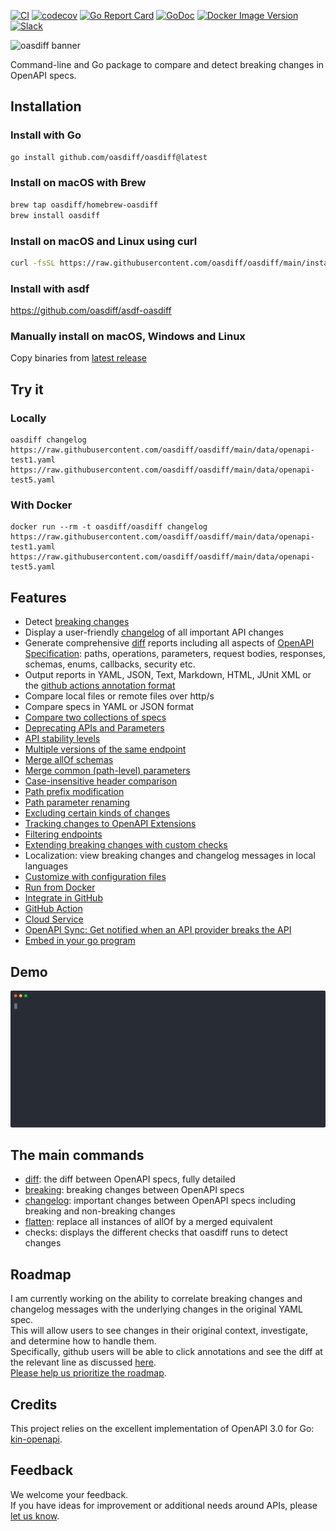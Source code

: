 
[![CI](https://github.com/oasdiff/oasdiff/workflows/go/badge.svg)](https://github.com/oasdiff/oasdiff/actions)
[![codecov](https://codecov.io/gh/oasdiff/oasdiff/branch/main/graph/badge.svg?token=Y8BM6X77JY)](https://codecov.io/gh/oasdiff/oasdiff)
[![Go Report Card](https://goreportcard.com/badge/github.com/oasdiff/oasdiff)](https://goreportcard.com/report/github.com/oasdiff/oasdiff)
[![GoDoc](https://godoc.org/github.com/tufin/oasdiff?status.svg)](https://godoc.org/github.com/tufin/oasdiff)
[![Docker Image Version](https://img.shields.io/docker/v/tufin/oasdiff?sort=semver)](https://hub.docker.com/r/tufin/oasdiff/tags)
[![Slack](https://img.shields.io/badge/slack-&#64;oasdiff-green.svg?logo=slack)](https://join.slack.com/t/oasdiff/shared_invite/zt-1wvo7wois-ttncNBmyjyRXqBzyg~P6oA)

![oasdiff banner](https://github.com/yonatanmgr/oasdiff/assets/31913495/ac9b154e-72d1-4969-bc3b-f527bbe7751d)


Command-line and Go package to compare and detect breaking changes in OpenAPI specs.

## Installation

### Install with Go
```bash
go install github.com/oasdiff/oasdiff@latest
```

### Install on macOS with Brew
```bash
brew tap oasdiff/homebrew-oasdiff
brew install oasdiff
```

### Install on macOS and Linux using curl

```bash
curl -fsSL https://raw.githubusercontent.com/oasdiff/oasdiff/main/install.sh | sh
```

### Install with asdf

https://github.com/oasdiff/asdf-oasdiff

### Manually install on macOS, Windows and Linux
Copy binaries from [latest release](https://github.com/oasdiff/oasdiff/releases/)


## Try it

### Locally
```
oasdiff changelog https://raw.githubusercontent.com/oasdiff/oasdiff/main/data/openapi-test1.yaml https://raw.githubusercontent.com/oasdiff/oasdiff/main/data/openapi-test5.yaml
```

### With Docker
```
docker run --rm -t oasdiff/oasdiff changelog https://raw.githubusercontent.com/oasdiff/oasdiff/main/data/openapi-test1.yaml https://raw.githubusercontent.com/oasdiff/oasdiff/main/data/openapi-test5.yaml
```

## Features 
- Detect [breaking changes](BREAKING-CHANGES.md)
- Display a user-friendly [changelog](BREAKING-CHANGES.md) of all important API changes
- Generate comprehensive [diff](DIFF.md) reports including all aspects of [OpenAPI Specification](https://swagger.io/specification/): paths, operations, parameters, request bodies, responses, schemas, enums, callbacks, security etc.
- Output reports in YAML, JSON, Text, Markdown, HTML, JUnit XML or the [github actions annotation format](https://docs.github.com/en/actions/using-workflows/workflow-commands-for-github-actions#setting-a-warning-message)
- Compare local files or remote files over http/s
- Compare specs in YAML or JSON format
- [Compare two collections of specs](COMPOSED.md)
- [Deprecating APIs and Parameters](DEPRECATION.md)
- [API stability levels](STABILITY.md)
- [Multiple versions of the same endpoint](MATCHING-ENDPOINTS.md#duplicate-endpoints)
- [Merge allOf schemas](ALLOF.md)
- [Merge common (path-level) parameters](COMMON-PARAMS.md)
- [Case-insensitive header comparison](HEADER-DIFF.md)
- [Path prefix modification](PATH-PREFIX.md)
- [Path parameter renaming](PATH-PARAM-RENAME.md)
- [Excluding certain kinds of changes](DIFF.md#excluding-specific-kinds-of-changes)
- [Tracking changes to OpenAPI Extensions](DIFF.md#openapi-extensions)
- [Filtering endpoints](FILTERING-ENDPOINTS.md)
- [Extending breaking changes with custom checks](CUSTOMIZING-CHECKS.md)
- Localization: view breaking changes and changelog messages in local languages 
- [Customize with configuration files](CONFIG-FILES.md)
- [Run from Docker](DOCKER.md)
- [Integrate in GitHub](https://github.com/oasdiff/github-demo/tree/main)
- [GitHub Action](https://github.com/oasdiff/oasdiff-action)
- [Cloud Service](OASDIFF-SERVICE.md)
- [OpenAPI Sync: Get notified when an API provider breaks the API](https://github.com/oasdiff/sync/)
- [Embed in your go program](GO.md)

## Demo
<img src="./demo.svg">

## The main commands
- [diff](DIFF.md): the diff between OpenAPI specs, fully detailed
- [breaking](BREAKING-CHANGES.md): breaking changes between OpenAPI specs  
- [changelog](BREAKING-CHANGES.md): important changes between OpenAPI specs including breaking and non-breaking changes
- [flatten](ALLOF.md): replace all instances of allOf by a merged equivalent
- checks: displays the different checks that oasdiff runs to detect changes

## Roadmap
I am currently working on the ability to correlate breaking changes and changelog messages with the underlying changes in the original YAML spec.  
This will allow users to see changes in their original context, investigate, and determine how to handle them.  
Specifically, github users will be able to click annotations and see the diff at the relevant line as discussed [here](https://github.com/oasdiff/oasdiff/issues/574).  
[Please help us prioritize the roadmap](https://github.com/oasdiff/oasdiff/discussions/631).

## Credits
This project relies on the excellent implementation of OpenAPI 3.0 for Go: [kin-openapi](https://github.com/getkin/kin-openapi).

## Feedback
We welcome your feedback.  
If you have ideas for improvement or additional needs around APIs, please [let us know](https://github.com/oasdiff/oasdiff/discussions/new?category=ideas).
